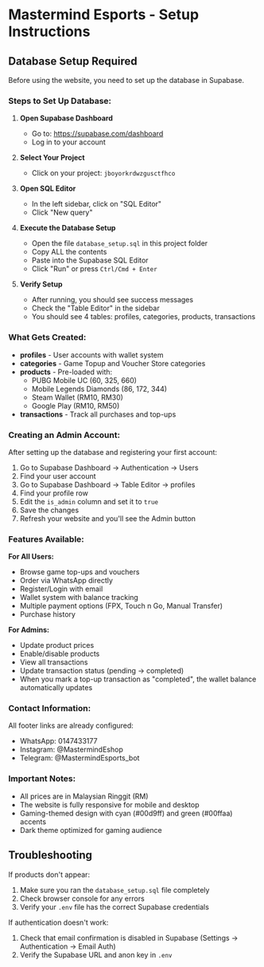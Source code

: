 # Mastermind Esports - Setup Instructions

## Database Setup Required

Before using the website, you need to set up the database in Supabase.

### Steps to Set Up Database:

1. **Open Supabase Dashboard**
   - Go to: https://supabase.com/dashboard
   - Log in to your account

2. **Select Your Project**
   - Click on your project: `jboyorkrdwzgusctfhco`

3. **Open SQL Editor**
   - In the left sidebar, click on "SQL Editor"
   - Click "New query"

4. **Execute the Database Setup**
   - Open the file `database_setup.sql` in this project folder
   - Copy ALL the contents
   - Paste into the Supabase SQL Editor
   - Click "Run" or press `Ctrl/Cmd + Enter`

5. **Verify Setup**
   - After running, you should see success messages
   - Check the "Table Editor" in the sidebar
   - You should see 4 tables: profiles, categories, products, transactions

### What Gets Created:

- **profiles** - User accounts with wallet system
- **categories** - Game Topup and Voucher Store categories
- **products** - Pre-loaded with:
  - PUBG Mobile UC (60, 325, 660)
  - Mobile Legends Diamonds (86, 172, 344)
  - Steam Wallet (RM10, RM30)
  - Google Play (RM10, RM50)
- **transactions** - Track all purchases and top-ups

### Creating an Admin Account:

After setting up the database and registering your first account:

1. Go to Supabase Dashboard → Authentication → Users
2. Find your user account
3. Go to Supabase Dashboard → Table Editor → profiles
4. Find your profile row
5. Edit the `is_admin` column and set it to `true`
6. Save the changes
7. Refresh your website and you'll see the Admin button

### Features Available:

**For All Users:**
- Browse game top-ups and vouchers
- Order via WhatsApp directly
- Register/Login with email
- Wallet system with balance tracking
- Multiple payment options (FPX, Touch n Go, Manual Transfer)
- Purchase history

**For Admins:**
- Update product prices
- Enable/disable products
- View all transactions
- Update transaction status (pending → completed)
- When you mark a top-up transaction as "completed", the wallet balance automatically updates

### Contact Information:

All footer links are already configured:
- WhatsApp: 0147433177
- Instagram: @MastermindEshop
- Telegram: @MastermindEsports_bot

### Important Notes:

- All prices are in Malaysian Ringgit (RM)
- The website is fully responsive for mobile and desktop
- Gaming-themed design with cyan (#00d9ff) and green (#00ffaa) accents
- Dark theme optimized for gaming audience

## Troubleshooting

If products don't appear:
1. Make sure you ran the `database_setup.sql` file completely
2. Check browser console for any errors
3. Verify your `.env` file has the correct Supabase credentials

If authentication doesn't work:
1. Check that email confirmation is disabled in Supabase (Settings → Authentication → Email Auth)
2. Verify the Supabase URL and anon key in `.env`

